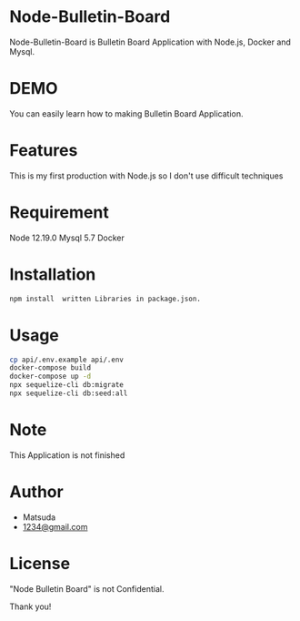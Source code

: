 # Node-Bulletin-Board

Node-Bulletin-Board is Bulletin Board Application with Node.js, Docker and Mysql.

# DEMO

You can easily learn how to making Bulletin Board Application.

# Features

This is my first production with Node.js so I don't use difficult techniques

# Requirement

Node 12.19.0
Mysql 5.7
Docker

# Installation

```bash
npm install  written Libraries in package.json.
```

# Usage

```bash
cp api/.env.example api/.env
docker-compose build
docker-compose up -d
npx sequelize-cli db:migrate 
npx sequelize-cli db:seed:all
```

# Note

This Application is not finished

# Author

- Matsuda
- 1234@gmail.com

# License

"Node Bulletin Board" is not Confidential.

Thank you!
